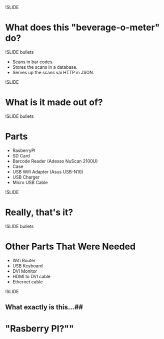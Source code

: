 !SLIDE

# What does this "beverage-o-meter" do? #

!SLIDE bullets

* Scans in bar codes.
* Stores the scans in a database.
* Serves up the scans vai HTTP in JSON.

!SLIDE

# What is it made out of? #

!SLIDE bullets

# Parts #

* RasberryPI
* SD Card
* Barcode Reader (Adesso NuScan 2100U)
* Case
* USB Wifi Adapter (Asus USB-N10)
* USB Charger
* Micro USB Cable 

!SLIDE

# Really, that's it? #

!SLIDE bullets

# Other Parts That Were Needed #

* Wifi Router
* USB Keyboard
* DVI Monitor
* HDMI to DVI cable
* Ethernet cable

!SLIDE

## What exactly is this...##

# "Rasberry PI?"" #




